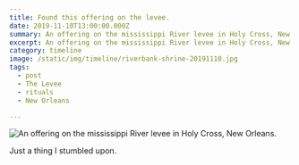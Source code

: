 ```yaml
---
title: Found this offering on the levee.
date: 2019-11-10T13:00:00.000Z
summary: An offering on the mississippi River levee in Holy Cross, New Orleans.
excerpt: An offering on the mississippi River levee in Holy Cross, New Orleans.
category: timeline
image: /static/img/timeline/riverbank-shrine-20191110.jpg
tags:
  - post
  - The Levee
  - rituals
  - New Orleans

---
```


![An offering on the mississippi River levee in Holy Cross, New Orleans.](/static/img/timeline/riverbank-shrine-20191110.jpg "An offering on the mississippi River levee in Holy Cross, New Orleans.")

Just a thing I stumbled upon.